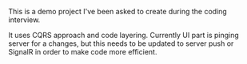 This is a demo project I've been asked to create during the coding interview.

It uses CQRS approach and code layering. Currently UI part is pinging server for a changes, but this needs to be updated to server push or SignalR in order to make code more efficient.
